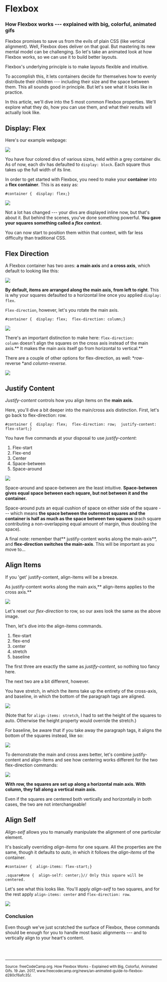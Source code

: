 # Flexbox

### How Flexbox works --- explained with big, colorful, animated gifs

Flexbox promises to save us from the evils of plain CSS (like vertical alignment). Well, Flexbox does deliver on that goal. But mastering its new mental model can be challenging. So let's take an animated look at how Flexbox works, so we can use it to build better layouts.

Flexbox's underlying principle is to make layouts flexible and intuitive.

To accomplish this, it lets containers decide for themselves how to evenly distribute their children --- including their size and the space between them. This all sounds good in principle. But let's see what it looks like in practice.

In this article, we'll dive into the 5 most common Flexbox properties. We'll explore what they do, how you can use them, and what their results will actually look like.

## Display: Flex

Here's our example webpage:

![](https://cdn-media-1.freecodecamp.org/images/ChnkgUaWEN6dmtS4EQCG60uqIjZVphsErq91)

You have four colored divs of various sizes, held within a grey container div. As of now, each div has defaulted to `display: block`. Each square thus takes up the full width of its line.

In order to get started with Flexbox, you need to make your **container** into a **flex container**. This is as easy as:

```
#container {  display: flex;}
```

![](https://cdn-media-1.freecodecamp.org/images/6WwoIEc45lUHUcFQCmD8GmziiISm2lO64Y1-)

Not a lot has changed --- your divs are displayed inline now, but that's about it. But behind the scenes, you've done something powerful. **You gave your squares something called a *flex context*.**

You can now start to position them within that context, with far less difficulty than traditional CSS.

## Flex Direction

A Flexbox container has two axes: **a main axis** and **a cross axis**, which default to looking like this:

![](https://cdn-media-1.freecodecamp.org/images/HHwxqz2N4bNksz9YwcMBAtD0z9TTCxeNXNBS)

**By default, items are arranged along the main axis, from left to right**. This is why your squares defaulted to a horizontal line once you applied `display: flex`.

`Flex-direction`, however, let's you rotate the main axis.

```
#container {  display: flex;  flex-direction: column;}
```

![](https://cdn-media-1.freecodecamp.org/images/wEg7wdKEfv9-bqaiB-t9hzOapBPiqZVYNFIh)

There's an important distinction to make here: `flex-direction: column` doesn't align the squares on the cross axis instead of the main axis.** It makes the main axis itself go from horizontal to vertical.**

There are a couple of other options for flex-direction, as well: *row-reverse *and *column-reverse.*

![](https://cdn-media-1.freecodecamp.org/images/zYdQGSmhtMyqcAbEUDoEehohC8E-gtgvQx6b)

## Justify Content

*Justify-content* controls how you align items on the **main axis.**

Here, you'll dive a bit deeper into the main/cross axis distinction. First, let's go back to flex-direction: row.

```
#container {  display: flex;  flex-direction: row;  justify-content: flex-start;}
```

You have five commands at your disposal to use *justify-content*:

1.  Flex-start
2.  Flex-end
3.  Center
4.  Space-between
5.  Space-around

![](https://cdn-media-1.freecodecamp.org/images/OBGVr-DdHiQ2y9VOWuhXqXeGnFnyDSBTx7hv)

Space-around and space-between are the least intuitive. **Space-between gives equal space between each square, but not between it and the container.**

Space-around puts an equal cushion of space on either side of the square --- which means **the space between the outermost squares and the container is half as much as the space between two squares** (each square contributing a non-overlapping equal amount of margin, thus doubling the space).

A final note: remember that** justify-content works along the main-axis**, and **flex-direction switches the main-axis**. This will be important as you move to...

## Align Items

If you 'get' justify-content, align-items will be a breeze.

As justify-content works along the main axis,** align-items applies to the cross axis.**

![](https://cdn-media-1.freecodecamp.org/images/RfGcYLbTwhd9dmqLV9-F3ocjBE8Dp4ejvYXv)

Let's reset our *flex-direction* to row, so our axes look the same as the above image.

Then, let's dive into the align-items commands.

1.  flex-start
2.  flex-end
3.  center
4.  stretch
5.  baseline

The first three are exactly the same as *justify-content*, so nothing too fancy here.

The next two are a bit different, however.

You have stretch, in which the items take up the entirety of the cross-axis, and baseline, in which the bottom of the paragraph tags are aligned.

![](https://cdn-media-1.freecodecamp.org/images/UgsULw0Kk49l-l1wSzeurYNJKCmcA-01oE8a)

(Note that for `align-items: stretch`, I had to set the height of the squares to auto. Otherwise the height property would override the stretch.)

For baseline, be aware that if you take away the paragraph tags, it aligns the bottom of the squares instead, like so:

![](https://cdn-media-1.freecodecamp.org/images/dIxrfoUa2r7vM62TGAlKN2KGOnIMmeNM-Gwr)

To demonstrate the main and cross axes better, let's combine justify-content and align-items and see how centering works different for the two flex-direction commands:

![](https://cdn-media-1.freecodecamp.org/images/u9tCV-zRt3qpgSyNQt53e-eRz0-HIrsqqOk-)

**With row, the squares are set up along a horizontal main axis. With column, they fall along a vertical main axis.**

Even if the squares are centered both vertically and horizontally in both cases, the two are not interchangeable!

## Align Self

*Align-self* allows you to manually manipulate the alignment of one particular element.

It's basically overriding *align-items* for one square. All the properties are the same, though it defaults to *auto*, in which it follows the *align-items* of the container.

```
#container {  align-items: flex-start;}
```

```
.square#one {  align-self: center;}// Only this square will be centered.
```

Let's see what this looks like. You'll apply *align-self* to two squares, and for the rest apply `align-items: center` and `flex-direction: row`.

![](https://cdn-media-1.freecodecamp.org/images/HbnMZT330ylw5idocqrjOfp9DrlZt9JrJm9o)

### Conclusion

Even though we've just scratched the surface of Flexbox, these commands should be enough for you to handle most basic alignments --- and to vertically align to your heart's content.

<br>
<br>
<hr>
<small> Source: freeCodeCamp.org. How Flexbox Works - Explained with Big, Colorful, Animated Gifs. 19 Jan. 2017, www.freecodecamp.org/news/an-animated-guide-to-flexbox-d280cf6afc35/. </small>
<br>